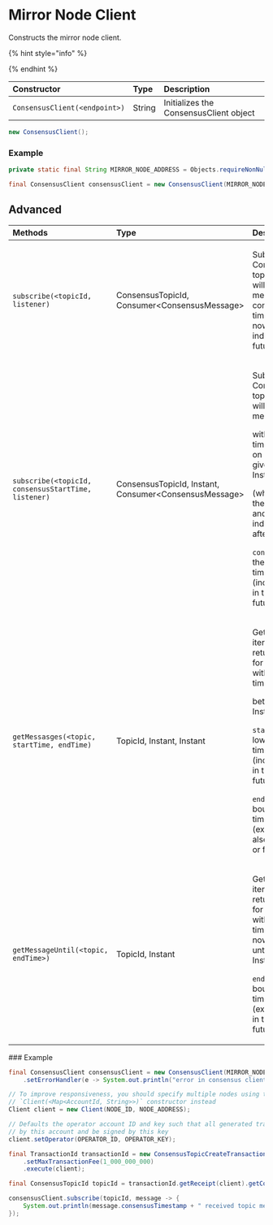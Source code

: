 # Mirror Node Client

Constructs the mirror node client.

{% hint style="info" %}

{% endhint %}

| Constructor | Type | Description |
| :--- | :--- | :--- |
| `ConsensusClient(<endpoint>)` | String | Initializes the ConsensusClient object |

```java
new ConsensusClient();
```



### Example

```java
private static final String MIRROR_NODE_ADDRESS = Objects.requireNonNull(Dotenv.load().get("MIRROR_NODE_ADDRESS"));

final ConsensusClient consensusClient = new ConsensusClient(MIRROR_NODE_ADDRESS);
```

## Advanced

<table>
  <thead>
    <tr>
      <th style="text-align:left">Methods</th>
      <th style="text-align:left">Type</th>
      <th style="text-align:left">Description</th>
    </tr>
  </thead>
  <tbody>
    <tr>
      <td style="text-align:left"><code>subscribe(&lt;topicId, listener)</code>
      </td>
      <td style="text-align:left">ConsensusTopicId, Consumer&lt;ConsensusMessage&gt;</td>
      <td style="text-align:left">
        <p></p>
        <p>Subscribe to a Consensus Service topic; the callback will receive messages
          with consensus timestamps starting now and continuing indefinitely into
          the future.</p>
      </td>
    </tr>
    <tr>
      <td style="text-align:left"><code>subscribe(&lt;topicId, consensusStartTime, listener)</code>
      </td>
      <td style="text-align:left">ConsensusTopicId, Instant, Consumer&lt;ConsensusMessage&gt;</td>
      <td style="text-align:left">
        <p></p>
        <p>Subscribe to a Consensus Service topic; the callback will receive messages</p>
        <p>with consensus timestamps falling on or after the given {@link Instant}</p>
        <p>(which may be in the past or future) and continuing indefinitely afterwards.</p>
        <p></p>
        <p><code>consensusStartTime</code>: the lower bound for timestamps (inclusive),
          may be in the past or future.</p>
      </td>
    </tr>
    <tr>
      <td style="text-align:left"><code>getMessasges(&lt;topic, startTime, endTime)</code>
      </td>
      <td style="text-align:left">TopicId, Instant, Instant</td>
      <td style="text-align:left">
        <p></p>
        <p>Get a blocking iterator which returns messages for the given topic with
          consensus timestamps</p>
        <p>between two Instants.</p>
        <p></p>
        <p><code>startTime</code>: the lower bound for timestamps (inclusive), may
          be in the past or future.</p>
        <p><code>endTime</code> : the upper bound for timestamps (exclusive), may
          also be in the past or future.</p>
      </td>
    </tr>
    <tr>
      <td style="text-align:left"><code>getMessageUntil(&lt;topic, endTime&gt;)</code>
      </td>
      <td style="text-align:left">TopicId, Instant</td>
      <td style="text-align:left">
        <p></p>
        <p>Get a blocking iterator which returns messages for the given topic with
          consensus timestamps starting now and continuing until the given Instant</p>
        <p><code>endTime</code> : the upper bound for timestamps (exclusive), may
          be in the past or future.</p>
      </td>
    </tr>
  </tbody>
</table>### Example

```java
final ConsensusClient consensusClient = new ConsensusClient(MIRROR_NODE_ADDRESS)
    .setErrorHandler(e -> System.out.println("error in consensus client: " + e));

// To improve responsiveness, you should specify multiple nodes using the
// `Client(<Map<AccountId, String>>)` constructor instead
Client client = new Client(NODE_ID, NODE_ADDRESS);

// Defaults the operator account ID and key such that all generated transactions will be paid for
// by this account and be signed by this key
client.setOperator(OPERATOR_ID, OPERATOR_KEY);

final TransactionId transactionId = new ConsensusTopicCreateTransaction()
    .setMaxTransactionFee(1_000_000_000)
    .execute(client);

final ConsensusTopicId topicId = transactionId.getReceipt(client).getConsensusTopicId();

consensusClient.subscribe(topicId, message -> {
    System.out.println(message.consensusTimestamp + " received topic message: " + message.getMessageString());
});
```

